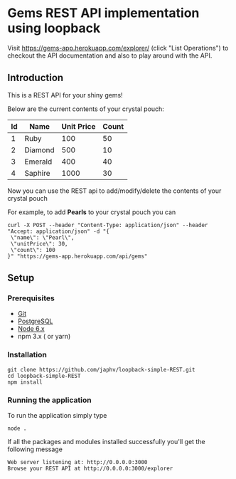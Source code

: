 # Gems REST API implementation using loopback

Visit https://gems-app.herokuapp.com/explorer/ (click "List Operations") to checkout the API documentation and also to play around with the API.

## Introduction
This is a REST API for your shiny gems!

Below are the current contents of your crystal pouch:

Id | Name | Unit Price | Count
---|------|------------|-------
 1 | Ruby | 100 | 50
 2 | Diamond | 500 | 10
 3 | Emerald | 400 | 40
 4 | Saphire | 1000 | 30
 
 Now you can use the REST api to add/modify/delete the contents of your crystal pouch
 
 For example, to add __Pearls__ to your crystal pouch you can 
 ```
 curl -X POST --header "Content-Type: application/json" --header "Accept: application/json" -d "{
  \"name\": \"Pearl\",
  \"unitPrice\": 30,
  \"count\": 100
}" "https://gems-app.herokuapp.com/api/gems"
 ```
 
 ## Setup
 
 ### Prerequisites
* [Git](https://git-scm.com/downloads)
* [PostgreSQL](https://www.postgresql.org/download/)
* [Node 6.x](https://nodejs.org/en/download/)
* npm 3.x ( or yarn)

### Installation

```
git clone https://github.com/japhv/loopback-simple-REST.git
cd loopback-simple-REST
npm install
```

### Running the application
To run the application simply type
```
node .
```

If all the packages and modules installed successfully you'll get the following message
```
Web server listening at: http://0.0.0.0:3000
Browse your REST API at http://0.0.0.0:3000/explorer
```
